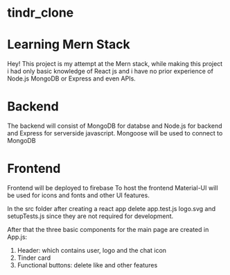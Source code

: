 # tindr_clone

# Learning Mern Stack
Hey! This project is my attempt at the Mern stack, while making this project i had only basic knowledge of React js and i have no prior experience of Node.js MongoDB or Express and even APIs.

# Backend
 The backend will consist of MongoDB for databse and Node.js for backend and Express for serverside javascript. Mongoose will be used to connect to MongoDB 
 
 # Frontend
 Frontend will be deployed to firebase
 To host the frontend
 Material-UI will be used for icons and fonts and other UI features.

In the src folder after creating a react app delete app.test.js logo.svg and setupTests.js since they are not required for development.

After that the three basic components for the main page are created in App.js:
1. Header: which contains user, logo and the chat icon
2. Tinder card
3. Functional buttons: delete like and other features